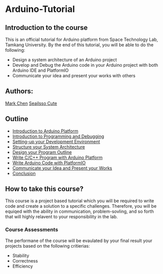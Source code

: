 # Arduino-Tutorial
## Introduction to the course
This is an official tutorial for Arduino platform from Space Technology Lab, Tamkang University. By the end of this tutorial, you will be able to do the following: 
- Design a system architecture of an Arduino project
- Develop and Debug the Arduino code in your Arduino project with both Arduino IDE and PlatformIO
- Communicate your idea and present your works with others

## Authors:
[Mark Chen](@MarkCodering)
[Seailsso Cute](@SealissoCute)

## Outline
- [Introduction to Arduino Platform](#Introduction-to-Arduino-Platform)
- [Introduction to Programming and Debugging](#Introduction-to-Programming-and-Debugging)
- [Setting-up your Development Environment](#Setting-up-your-Development-Environment)
- [Structure your System Architecture](#Structure-your-System-Architecture)
- [Design your Program Outline](#Design-your-Program-Outline)
- [Write C/C++ Program with Arduino Platform](#Write-C/C++-Program-with-Arduino-Platform)
- [Write Arduino Code with PlatformIO](#Write-Arduino-Code-with-PlatformIO)
- [Communicate your Idea and Present your Works](#Communicate-your-Idea-and-Present-your-Works)
- [Conclusion](#Conclusion)

## How to take this course?
This course is a project based tutorial which you will be required to write code and create a solution to a specific challenges. Therefore, you will be equiqed with the ability in communication, problem-sovling, and so forth that will highly relavent to your responsibility in the lab.

### Course Assessments
The performane of the course will be evaulated by your final result your projects based on the following critierias:
- Stability
- Correctness
- Efficiency